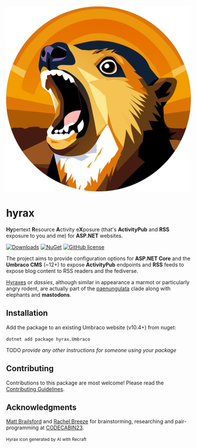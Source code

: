 

![A vector image of a screaming hyrax.](./screaming-hyrax.svg)

# hyrax

**Hy**pertext **R**esource **A**ctivity e**X**posure (that's **ActivityPub** and **RSS** exposure to you and me) for **ASP.NET** websites.

[![Downloads](https://img.shields.io/nuget/dt/hyrax.Umbraco?color=cc9900)](https://www.nuget.org/packages/hyrax.Umbraco/)
[![NuGet](https://img.shields.io/nuget/vpre/hyrax.Umbraco?color=0273B3)](https://www.nuget.org/packages/hyrax.Umbraco)
[![GitHub license](https://img.shields.io/github/license/glombek/hyrax?color=8AB803)](../LICENSE)

The project aims to provide configuration options for **ASP.NET Core** and the **Umbraco CMS** (~12+) to expose **ActivityPub** endpoints and **RSS** feeds to expose blog content to RSS readers and the fediverse.

[Hyraxes](https://en.wikipedia.org/wiki/Hyrax) or *dassies*, although similar in appearance a marmot or particularly angry rodent, are actually part of the [paenungulata](https://en.wikipedia.org/wiki/Paenungulata) clade along with elephants and **mastodons**.

## Installation

Add the package to an existing Umbraco website (v10.4+) from nuget:

`dotnet add package hyrax.Umbraco`

TODO *provide any other instructions for someone using your package*

## Contributing

Contributions to this package are most welcome! Please read the [Contributing Guidelines](.github/CONTRIBUTING.md).

## Acknowledgments

[Matt Brailsford](https://umbracocommunity.social/@matt) and [Rachel Breeze](https://geekdom.social/@rachelbreezedev) for brainstorming, researching and pair-programming at [CODECABIN23](https://joe.gl/ombek/blog/codecabin-23/).

<small>Hyrax icon generated by AI with Recraft</small>

